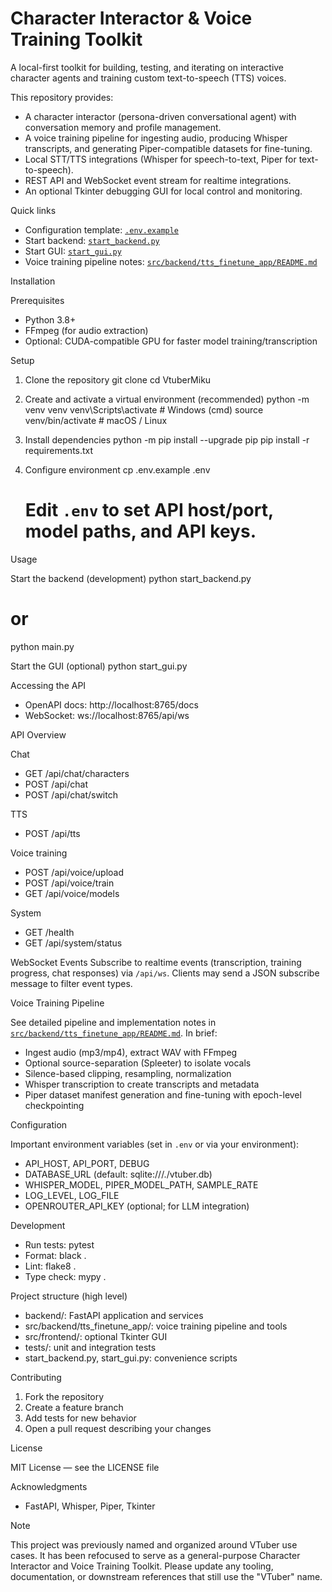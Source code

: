 # Character Interactor & Voice Training Toolkit

A local-first toolkit for building, testing, and iterating on interactive character agents and training custom text-to-speech (TTS) voices.

This repository provides:
- A character interactor (persona-driven conversational agent) with conversation memory and profile management.
- A voice training pipeline for ingesting audio, producing Whisper transcripts, and generating Piper-compatible datasets for fine-tuning.
- Local STT/TTS integrations (Whisper for speech-to-text, Piper for text-to-speech).
- REST API and WebSocket event stream for realtime integrations.
- An optional Tkinter debugging GUI for local control and monitoring.

Quick links
- Configuration template: [`.env.example`](.env.example:1)
- Start backend: [`start_backend.py`](start_backend.py:1)
- Start GUI: [`start_gui.py`](start_gui.py:1)
- Voice training pipeline notes: [`src/backend/tts_finetune_app/README.md`](src/backend/tts_finetune_app/README.md:1)

Installation

Prerequisites
- Python 3.8+
- FFmpeg (for audio extraction)
- Optional: CUDA-compatible GPU for faster model training/transcription

Setup
1. Clone the repository
   git clone <repository-url>
   cd VtuberMiku

2. Create and activate a virtual environment (recommended)
   python -m venv venv
   venv\Scripts\activate    # Windows (cmd)
   source venv/bin/activate # macOS / Linux

3. Install dependencies
   python -m pip install --upgrade pip
   pip install -r requirements.txt

4. Configure environment
   cp .env.example .env
   # Edit `.env` to set API host/port, model paths, and API keys.

Usage

Start the backend (development)
python start_backend.py
# or
python main.py

Start the GUI (optional)
python start_gui.py

Accessing the API
- OpenAPI docs: http://localhost:8765/docs
- WebSocket: ws://localhost:8765/api/ws

API Overview

Chat
- GET /api/chat/characters
- POST /api/chat
- POST /api/chat/switch

TTS
- POST /api/tts

Voice training
- POST /api/voice/upload
- POST /api/voice/train
- GET /api/voice/models

System
- GET /health
- GET /api/system/status

WebSocket Events
Subscribe to realtime events (transcription, training progress, chat responses) via `/api/ws`. Clients may send a JSON subscribe message to filter event types.

Voice Training Pipeline

See detailed pipeline and implementation notes in [`src/backend/tts_finetune_app/README.md`](src/backend/tts_finetune_app/README.md:1). In brief:
- Ingest audio (mp3/mp4), extract WAV with FFmpeg
- Optional source-separation (Spleeter) to isolate vocals
- Silence-based clipping, resampling, normalization
- Whisper transcription to create transcripts and metadata
- Piper dataset manifest generation and fine-tuning with epoch-level checkpointing

Configuration

Important environment variables (set in `.env` or via your environment):
- API_HOST, API_PORT, DEBUG
- DATABASE_URL (default: sqlite:///./vtuber.db)
- WHISPER_MODEL, PIPER_MODEL_PATH, SAMPLE_RATE
- LOG_LEVEL, LOG_FILE
- OPENROUTER_API_KEY (optional; for LLM integration)

Development

- Run tests: pytest
- Format: black .
- Lint: flake8 .
- Type check: mypy .

Project structure (high level)
- backend/: FastAPI application and services
- src/backend/tts_finetune_app/: voice training pipeline and tools
- src/frontend/: optional Tkinter GUI
- tests/: unit and integration tests
- start_backend.py, start_gui.py: convenience scripts

Contributing

1. Fork the repository
2. Create a feature branch
3. Add tests for new behavior
4. Open a pull request describing your changes

License

MIT License — see the LICENSE file

Acknowledgments

- FastAPI, Whisper, Piper, Tkinter

Note

This project was previously named and organized around VTuber use cases. It has been refocused to serve as a general-purpose Character Interactor and Voice Training Toolkit. Please update any tooling, documentation, or downstream references that still use the "VTuber" name.